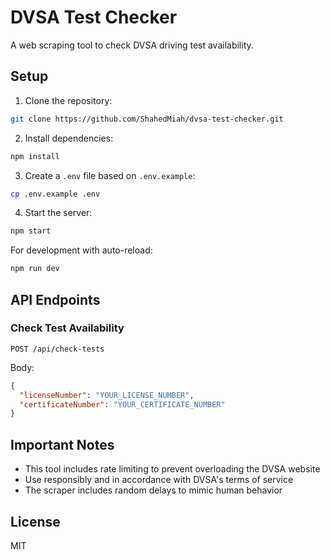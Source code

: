 # DVSA Test Checker

A web scraping tool to check DVSA driving test availability.

## Setup

1. Clone the repository:
```bash
git clone https://github.com/ShahedMiah/dvsa-test-checker.git
```

2. Install dependencies:
```bash
npm install
```

3. Create a `.env` file based on `.env.example`:
```bash
cp .env.example .env
```

4. Start the server:
```bash
npm start
```

For development with auto-reload:
```bash
npm run dev
```

## API Endpoints

### Check Test Availability

```
POST /api/check-tests
```

Body:
```json
{
  "licenseNumber": "YOUR_LICENSE_NUMBER",
  "certificateNumber": "YOUR_CERTIFICATE_NUMBER"
}
```

## Important Notes

- This tool includes rate limiting to prevent overloading the DVSA website
- Use responsibly and in accordance with DVSA's terms of service
- The scraper includes random delays to mimic human behavior

## License

MIT